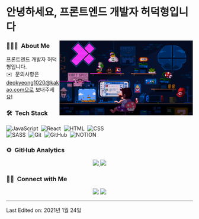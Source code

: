 <h1>안녕하세요, 프론트엔드 개발자 허덕형입니다</h1>

<img alt="Night Coding" src="./forProfile.gif" width=360 align="right"/>


### 👨🏻‍💻 &nbsp;About Me

프론트엔드 개발자 허덕형입니다.</br>
✉️ &nbsp;문의사항은 deokyeong1020@kakao.com으로 보내주세요!


### 🛠 &nbsp;Tech Stack

![JavaScript](https://img.shields.io/badge/-JavaScript-05122A?style=flat&logo=javascript)&nbsp;
![React](https://img.shields.io/badge/-React-05122A?style=flat&logo=react)&nbsp;
![HTML](https://img.shields.io/badge/-HTML-05122A?style=flat&logo=HTML5)&nbsp;
![CSS](https://img.shields.io/badge/-CSS-05122A?style=flat&logo=CSS3&logoColor=1572B6)&nbsp;</br>
![SASS](https://img.shields.io/badge/-SASS-05122A?style=flat&logo=SASS&logoColor=CF649A)&nbsp;
![Git](https://img.shields.io/badge/-Git-05122A?style=flat&logo=git)&nbsp;
![GitHub](https://img.shields.io/badge/-GitHub-05122A?style=flat&logo=github)&nbsp;
![NOTION](https://img.shields.io/badge/-Notion-05122A?style=flat&logo=Notion)&nbsp;

### ⚙️ &nbsp;GitHub Analytics

<p align="center">
<a href="https://github.com/deokyeong93">
  <img height="180em" src="https://github-readme-stats-eight-theta.vercel.app/api?username=deokyeong93&show_icons=true&theme=algolia&include_all_commits=true&count_private=true"/>
  <img height="180em" src="https://github-readme-stats-eight-theta.vercel.app/api/top-langs/?username=deokyeong93&layout=compact&langs_count=8&theme=algolia"/>
</a>
</p>

### 🤝🏻 &nbsp;Connect with Me

<p align="center">
<a href="mailto:deokyeong1020@kakao.com"><img src="https://img.shields.io/badge/-deokyeong1020@kakao.com-D14836?style=flat&logo=Gmail&logoColor=white"/></a>
<a href="https://www.instagram.com/heodeok/"><img src="https://img.shields.io/badge/-@heodeok-E4405F?style=flat&logo=Instagram&logoColor=white"/></a>
</p>

-----
Last Edited on: 2021년 1월 24일
